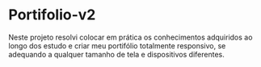 # Portifolio-v2
 Neste projeto resolvi colocar em prática os conhecimentos adquiridos ao longo dos estudo e criar meu portifólio totalmente responsivo, se adequando a qualquer tamanho de tela e dispositivos diferentes.
